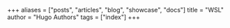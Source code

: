 +++
aliases = ["posts", "articles", "blog", "showcase", "docs"]
title = "WSL"
author = "Hugo Authors"
tags = ["index"]
+++

